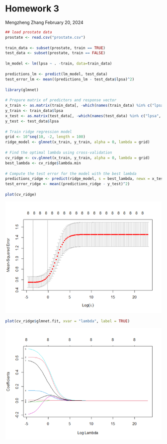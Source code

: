 Homework 3
================
Mengzheng Zhang
February 20, 2024

``` r
## load prostate data
prostate <- read.csv("prostate.csv")

train_data <- subset(prostate, train == TRUE)
test_data <- subset(prostate, train == FALSE)

lm_model <- lm(lpsa ~ . -train, data=train_data)

predictions_lm <- predict(lm_model, test_data)
test_error_lm <- mean((predictions_lm - test_data$lpsa)^2)

library(glmnet)

# Prepare matrix of predictors and response vector
x_train <- as.matrix(train_data[, -which(names(train_data) %in% c("lpsa", "train"))])
y_train <- train_data$lpsa
x_test <- as.matrix(test_data[, -which(names(test_data) %in% c("lpsa", "train"))])
y_test <- test_data$lpsa

# Train ridge regression model
grid <- 10^seq(10, -2, length = 100)
ridge_model <- glmnet(x_train, y_train, alpha = 0, lambda = grid)

# Find the optimal lambda using cross-validation
cv_ridge <- cv.glmnet(x_train, y_train, alpha = 0, lambda = grid)
best_lambda <- cv_ridge$lambda.min

# Compute the test error for the model with the best lambda
predictions_ridge <- predict(ridge_model, s = best_lambda, newx = x_test)
test_error_ridge <- mean((predictions_ridge - y_test)^2)

plot(cv_ridge)
```

![](ZHANG_MENGZHENG_Assignment-3_files/figure-gfm/unnamed-chunk-1-1.png)<!-- -->

``` r
plot(cv_ridge$glmnet.fit, xvar = "lambda", label = TRUE)
```

![](ZHANG_MENGZHENG_Assignment-3_files/figure-gfm/unnamed-chunk-1-2.png)<!-- -->
